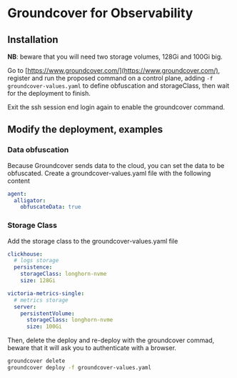 # Groundcover for Observability

## Installation

**NB**: beware that you will need two storage volumes, 128Gi and 100Gi big.

Go to [https://www.groundcover.com/](https://www.groundcover.com/), register and run the proposed command on a control plane, adding `-f groundcover-values.yaml` to define obfuscation and storageClass, then wait for the deployment to finish.

Exit the ssh session end login again to enable the groundcover command.

## Modify the deployment, examples

### Data obfuscation

Because Groundcover sends data to the cloud, you can set the data to be obfuscated. Create a groundcover-values.yaml file with the following content

```yaml
agent:
  alligator:
    obfuscateData: true
```

### Storage Class

Add the storage class to the groundcover-values.yaml file

```yaml
clickhouse:
  # logs storage
  persistence:
    storageClass: longhorn-nvme
    size: 128Gi

victoria-metrics-single:
  # metrics storage
  server:
    persistentVolume:
      storageClass: longhorn-nvme
      size: 100Gi 
```

Then, delete the deploy and re-deploy with the groundcover commad, beware that it will ask you to authenticate with a browser.

```bash
groundcover delete
groundcover deploy -f groundcover-values.yaml
```
